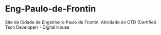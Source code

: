 # Eng-Paulo-de-Frontin
Site da Cidade de Engenheiro Paulo de Frontin, Atividade do CTD (Certified Tech Developer) - Digital House
